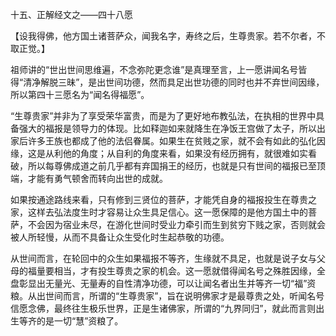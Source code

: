 十五、正解经文之——四十八愿

   【设我得佛，他方国土诸菩萨众，闻我名字，寿终之后，生尊贵家。若不尔者，不取正觉。】

​     祖师讲的“世出世间思维遍，不念弥陀更念谁”是真理至言，上一愿讲闻名号皆得“清净解脱三昧”，是出世间功德，然而具足出世功德的同时也并不弃世间因缘，所以第四十三愿名为“闻名得福愿”。

​     “生尊贵家”并非为了享受荣华富贵，而是为了更好地布教弘法，在执相的世界中具备强大的福报是领导力的体现。比如释迦如来就降生在净饭王宫做了太子，所以出家后许多王族也都成了他的法侣眷属。如果生在贫贱之家，就不会有如此的弘化因缘，这是从利他的角度；从自利的角度来看，如果没有经历拥有，就很难如实看破，所以每尊佛成道之前几乎都有弃国捐王的经历，也就是只有世间的福报已至顶端，才能有勇气顿舍而转向出世的成就。

​     如果按通途路线来看，只有修到三贤位的菩萨，才能凭自身的福报投生在尊贵之家，这样去弘法度生时才容易让众生具足信心。这一愿保障的是他方国土中的菩萨，不会因为宿业未尽，在游化世间时受业力牵引而生到贫穷下贱之家，否则就会被人所轻慢，从而不具备让众生受化时生起恭敬的功德。

​     从世间而言，在轮回中的众生如果福报不等齐，生缘就不具足，也就是说子女与父母的福量要相当，才有投生尊贵之家的机会。这一愿就借得闻名号之殊胜因缘，全盘彰显出无量光、无量寿的自性清净功德，可以让闻名者出生并等齐一切“福”资粮。从出世间而言，所谓的“生尊贵家”，旨在说明佛家才是最尊贵之处，听闻名号信愿念佛，最终往生极乐世界，正是生诸佛家，所谓的“九界同归”，就此而言则出生等齐的是一切“慧”资粮了。